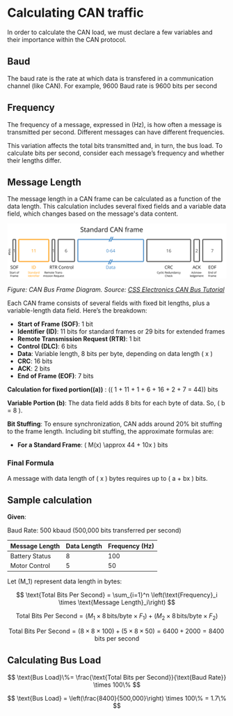 
# Calculating CAN traffic

In order to calculate the CAN load, we must declare a few variables and their importance within the CAN protocol.

## Baud

The baud rate is the rate at which data is transfered in a communication channel (like CAN). For example, 9600 Baud rate is 9600 bits per second

## Frequency

The frequency of a message, expressed in (Hz), is how often a message is transmitted per second. Different messages can have different frequencies.

This variation affects the total bits transmitted and, in turn, the bus load. To calculate bits per second, consider each message’s frequency and whether their lengths differ.

## Message Length

The message length in a CAN frame can be calculated as a function of the data length. This calculation includes several fixed fields and a variable data field, which changes based on the message's data content.

![CAN Frame Diagram](../assets/canbusdiagram.svg)

*Figure: CAN Bus Frame Diagram. Source: [CSS Electronics CAN Bus Tutorial](https://www.csselectronics.com/pages/can-bus-simple-intro-tutorial#can-bus-frames)*

Each CAN frame consists of several fields with fixed bit lengths, plus a variable-length data field. Here’s the breakdown:

- **Start of Frame (SOF)**: 1 bit
- **Identifier (ID)**: 11 bits for standard frames or 29 bits for extended frames
- **Remote Transmission Request (RTR)**: 1 bit
- **Control (DLC)**: 6 bits
- **Data**: Variable length, 8 bits per byte, depending on data length \( x \)
- **CRC**: 16 bits
- **ACK**: 2 bits
- **End of Frame (EOF)**: 7 bits

**Calculation for fixed portion(\(a\))** : (\( 1 + 11 + 1 + 6 + 16 + 2 + 7 = 44\)) bits

**Variable Portion (b)**: The data field adds 8 bits for each byte of data. So, \( b = 8 \).

**Bit Stuffing**: To ensure synchronization, CAN adds around 20% bit stuffing to the frame length. Including bit stuffing, the approximate formulas are:

- **For a Standard Frame**: \( M(x) \approx 44 + 10x \) bits

### Final Formula

A message with data length of \( x \) bytes requires up to \( a + bx \) bits.

## Sample calculation

**Given**:

Baud Rate: 500 kbaud (500,000 bits transferred per second)

|Message Length| Data Length| Frequency (Hz)|
|--------------|------------|---------------|
|Battery Status|     8      |     100       |
|Motor Control|      5      |     50        |

Let \(M_1\) represent data length in bytes:

$$
\text{Total Bits Per Second} = \sum_{i=1}^n \left(\text{Frequency}_i \times \text{Message Length}_i\right)
$$

$$
\text{Total Bits Per Second} = (M_1 \times 8 \, \text{bits/byte} \times F_1) + (M_2 \times 8 \, \text{bits/byte} \times F_2)
$$

$$
\text{Total Bits Per Second} = (8 \times 8 \times 100) + (5 \times 8 \times 50) = 6400 + 2000 = 8400 \, \text{bits per second}
$$

## Calculating Bus Load

$$
\text{Bus Load}\%= \frac{\text{Total Bits per Second}}{\text{Baud Rate}} \times 100\%
$$

$$
\text{Bus Load} = \left(\frac{8400}{500,000}\right) \times 100\% = 1.7\%
$$
